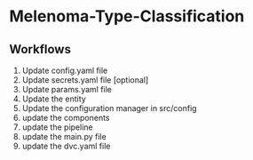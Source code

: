 # Melenoma-Type-Classification

## Workflows

1. Update config.yaml file
2. Update secrets.yaml file [optional]
3. Update params.yaml file
4. Update the entity
5. Update the configuration manager in src/config
6. update the components
7. update the pipeline
8. update the main.py file
9. update the dvc.yaml file